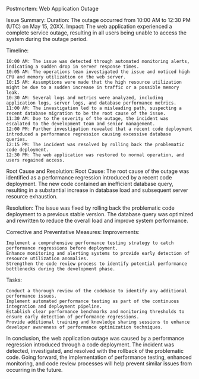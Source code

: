 Postmortem: Web Application Outage

Issue Summary:
Duration: The outage occurred from 10:00 AM to 12:30 PM (UTC) on May 15, 20XX.
Impact: The web application experienced a complete service outage, resulting in all users being unable to access the system during the outage period.

Timeline:

    10:00 AM: The issue was detected through automated monitoring alerts, indicating a sudden drop in server response times.
    10:05 AM: The operations team investigated the issue and noticed high CPU and memory utilization on the web server.
    10:15 AM: Assumptions were made that the high resource utilization might be due to a sudden increase in traffic or a possible memory leak.
    10:30 AM: Several logs and metrics were analyzed, including application logs, server logs, and database performance metrics.
    11:00 AM: The investigation led to a misleading path, suspecting a recent database migration to be the root cause of the issue.
    11:30 AM: Due to the severity of the outage, the incident was escalated to the development team and senior management.
    12:00 PM: Further investigation revealed that a recent code deployment introduced a performance regression causing excessive database queries.
    12:15 PM: The incident was resolved by rolling back the problematic code deployment.
    12:30 PM: The web application was restored to normal operation, and users regained access.

Root Cause and Resolution:
Root Cause: The root cause of the outage was identified as a performance regression introduced by a recent code deployment. The new code contained an inefficient database query, resulting in a substantial increase in database load and subsequent server resource exhaustion.

Resolution: The issue was fixed by rolling back the problematic code deployment to a previous stable version. The database query was optimized and rewritten to reduce the overall load and improve system performance.

Corrective and Preventative Measures:
Improvements:



    Implement a comprehensive performance testing strategy to catch performance regressions before deployment.
    Enhance monitoring and alerting systems to provide early detection of resource utilization anomalies.
    Strengthen the code review process to identify potential performance bottlenecks during the development phase.

Tasks:

    Conduct a thorough review of the codebase to identify any additional performance issues.
    Implement automated performance testing as part of the continuous integration and deployment pipeline.
    Establish clear performance benchmarks and monitoring thresholds to ensure early detection of performance regressions.
    Provide additional training and knowledge sharing sessions to enhance developer awareness of performance optimization techniques.


In conclusion, the web application outage was caused by a performance regression introduced through a code deployment. The incident was detected, investigated, and resolved with the rollback of the problematic code. Going forward, the implementation of performance testing, enhanced monitoring, and code review processes will help prevent similar issues from occurring in the future.
